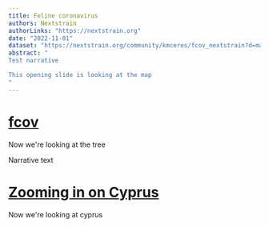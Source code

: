 ```yaml
---
title: Feline coronavirus 
authors: Nextstrain
authorLinks: "https://nextstrain.org"
date: "2022-11-01"
dataset: "https://nextstrain.org/community/kmceres/fcov_nextstrain?d=map"
abstract: "
Test narrative 

This opening slide is looking at the map
"
---
```


# [fcov](https://nextstrain.org/community/kmceres/fcov_nextstrain?d=tree)

Now we're looking at the tree


Narrative text

# [Zooming in on Cyprus](https://nextstrain.org/community/kmceres/fcov_nextstrain?d=tree&f_country=Cyprus)

Now we're looking at cyprus 

